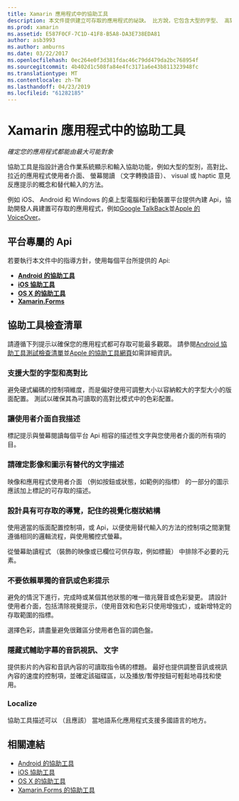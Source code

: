 ```yaml
---
title: Xamarin 應用程式中的協助工具
description: 本文件提供建立可存取的應用程式的祕訣。 比方說，它包含大型的字型、 高對比、 自我描述的介面，和多個相關的建議。
ms.prod: xamarin
ms.assetid: E587F0CF-7C1D-41F8-B5A8-DA3E738EDA81
author: asb3993
ms.author: amburns
ms.date: 03/22/2017
ms.openlocfilehash: 0ec264e0f3d381fdac46c79dd479da2bc768954f
ms.sourcegitcommit: 4b402d1c508fa84e4fc3171a6e43b811323948fc
ms.translationtype: MT
ms.contentlocale: zh-TW
ms.lasthandoff: 04/23/2019
ms.locfileid: "61282185"
---
```

# <a name="accessibility-in-xamarin-apps"></a>Xamarin 應用程式中的協助工具

_確定您的應用程式都能由最大可能對象_

協助工具是指設計適合作業系統顯示和輸入協助功能，例如大型的型別，高對比、 拉近的應用程式使用者介面、 螢幕閱讀 （文字轉換語音）、 visual 或 haptic 意見反應提示的概念和替代輸入的方法。

例如 iOS、 Android 和 Windows 的桌上型電腦和行動裝置平台提供內建 Api，協助開發人員建置可存取的應用程式，例如[Google TalkBack](https://play.google.com/store/apps/details?id=com.google.android.marvin.talkback)並[Apple 的 VoiceOver](http://www.apple.com/accessibility/ios/voiceover/)。

## <a name="platform-specific-apis"></a>平台專屬的 Api

若要執行本文件中的指導方針，使用每個平台所提供的 Api:

- [**Android 的協助工具**](~/android/app-fundamentals/accessibility.md)
- [**iOS 協助工具**](~/ios/app-fundamentals/accessibility.md)
- [**OS X 的協助工具**](~/mac/app-fundamentals/accessibility.md)
- [**Xamarin.Forms**](~/xamarin-forms/app-fundamentals/accessibility/index.md)

<a name="checklist" />

## <a name="accessibility-checklist"></a>協助工具檢查清單

請遵循下列提示以確保您的應用程式都可存取可能最多觀眾。 請參閱[Android 協助工具測試檢查清單](https://developer.android.com/training/accessibility/testing.html)並[Apple 的協助工具網頁](http://www.apple.com/accessibility/)如需詳細資訊。

### <a name="support-large-fonts-and-high-contrast"></a>支援大型的字型和高對比

避免硬式編碼的控制項維度，而是偏好使用可調整大小以容納較大的字型大小的版面配置。
測試以確保其為可讀取的高對比模式中的色彩配置。

### <a name="make-the-user-interface-self-describing"></a>讓使用者介面自我描述

標記提示與螢幕閱讀每個平台 Api 相容的描述性文字與您使用者介面的所有項的目。

### <a name="ensure-that-images-and-icons-have-an-alternate-text-description"></a>請確定影像和圖示有替代的文字描述

映像和應用程式使用者介面 （例如按鈕或狀態，如範例的指標） 的一部分的圖示應該加上標記的可存取的描述。

### <a name="design-the-visual-tree-with-accessible-navigation-in-mind"></a>設計具有可存取的導覽，記住的視覺化樹狀結構

使用適當的版面配置控制項，或 Api，以便使用替代輸入的方法的控制項之間瀏覽遵循相同的邏輯流程，與使用觸控式螢幕。

從螢幕助讀程式 （裝飾的映像或已欄位可供存取，例如標籤） 中排除不必要的元素。

### <a name="dont-rely-on-audio-or-color-cues-alone"></a>不要依賴單獨的音訊或色彩提示

避免的情況下進行，完成時或某個其他狀態的唯一徵兆聲音或色彩變更。 請設計使用者介面，包括清除視覺提示，（使用音效和色彩只使用增強式），或新增特定的存取範圍的指標。

選擇色彩，請盡量避免很難區分使用者色盲的調色盤。

### <a name="captioning-for-video-text-for-audio"></a>隱藏式輔助字幕的音訊視訊、 文字

提供影片的內容和音訊內容的可讀取指令碼的標題。 最好也提供調整音訊或視訊內容的速度的控制項，並確定該磁碟區，以及播放/暫停按鈕可輕鬆地尋找和使用。

### <a name="localize"></a>Localize

協助工具描述可以 （且應該） 當地語系化應用程式支援多國語言的地方。



## <a name="related-links"></a>相關連結

- [Android 的協助工具](~/android/app-fundamentals/accessibility.md)
- [iOS 協助工具](~/ios/app-fundamentals/accessibility.md)
- [OS X 的協助工具](~/mac/app-fundamentals/accessibility.md)
- [Xamarin.Forms 的協助工具](~/xamarin-forms/app-fundamentals/accessibility/index.md)
